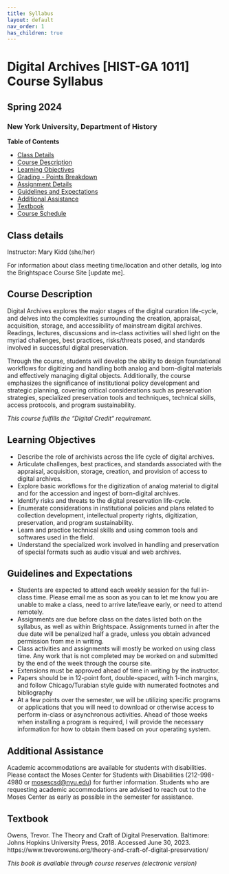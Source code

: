 ```yaml
---
title: Syllabus
layout: default
nav_order: 1
has_children: true
---
```


# Digital Archives [HIST-GA 1011] Course Syllabus
## Spring 2024
### New York University, Department of History

__Table of Contents__
- [Class Details](#class-details)
- [Course Description](#course-description)
- [Learning Objectives](#learning-objectives)
- [Grading - Points Breakdown](#breakdown)
- [Assignment Details](#details)
- [Guidelines and Expectations](#guidelines)
- [Additional Assistance](#assistance)
- [Textbook](#textbook)
- [Course Schedule](https://digital-archives.github.io/HISTGA1011/syllabus_course_schedule.html)

<a name="class-details"></a>
## Class details

Instructor: Mary Kidd (she/her)<br>

For information about class meeting time/location and other details, log into the Brightspace Course Site [update me].<br>

<a name="course-description"></a>
## Course Description

<p>Digital Archives explores the major stages of the digital curation life-cycle, and delves into the complexities surrounding the creation, appraisal, acquisition, storage, and accessibility of mainstream digital archives. Readings, lectures, discussions and in-class activities will shed light on the myriad challenges, best practices, risks/threats posed, and standards involved in successful digital preservation.</p>

<p>Through the course, students will develop the ability to design foundational workflows for digitizing and handling both analog and born-digital materials and effectively managing digital objects. Additionally, the course emphasizes the significance of institutional policy development and strategic planning, covering critical considerations such as preservation strategies, specialized preservation tools and techniques, technical skills, access protocols, and program sustainability.</p>

_This course fulfills the “Digital Credit“ requirement._

<a name="learning-objectives"></a>
## Learning Objectives
* Describe the role of archivists across the life cycle of digital archives.
* Articulate challenges, best practices, and standards associated with the appraisal, acquisition, storage, creation, and provision of access to digital archives.
* Explore basic workflows for the digitization of analog material to digital and for the accession and ingest of born-digital archives.
* Identify risks and threats to the digital preservation life-cycle.
* Enumerate considerations in institutional policies and plans related to collection development, intellectual property rights, digitization, preservation, and program sustainability.
* Learn and practice technical skills and using common tools and softwares used in the field.
* Understand the specialized work involved in handling and preservation of special formats such as audio visual and web archives.

<a name="guidelines"></a>
## Guidelines and Expectations
* Students are expected to attend each weekly session for the full in-class time. Please email me as soon as you can to let me know you are unable to make a class, need to arrive late/leave early, or need to attend remotely.
* Assignments are due before class on the dates listed both on the syllabus, as well as within Brightspace. Assignments turned in after the due date will be penalized half a grade, unless you obtain advanced permission from me in writing.
* Class activities and assignments will mostly be worked on using class time. Any work that is not completed may be worked on and submitted by the end of the week through the course site.
* Extensions must be approved ahead of time in writing by the instructor.
* Papers should be in 12-point font, double-spaced, with 1-inch margins, and follow Chicago/Turabian style guide with numerated footnotes and bibliography
* At a few points over the semester, we will be utilizing specific programs or applications that you will need to download or otherwise access to perform in-class or asynchronous activities. Ahead of those weeks when installing a program is required, I will provide the necessary information for how to obtain them based on your operating system.

<a name="assistance"></a>
## Additional Assistance
Academic accommodations are available for students with disabilities. Please contact the Moses Center for Students with Disabilities (212-998-4980 or mosescsd@nyu.edu) for further information. Students who are requesting academic accommodations are advised to reach out to the Moses Center as early as possible in the semester for assistance.

<a name="textbook"></a>
## Textbook
<p>Owens, Trevor. The Theory and Craft of Digital Preservation. Baltimore: Johns Hopkins University Press, 2018. Accessed June 30, 2023. https://www.trevorowens.org/theory-and-craft-of-digital-preservation/</p>

_This book is available through course reserves (electronic version)_
